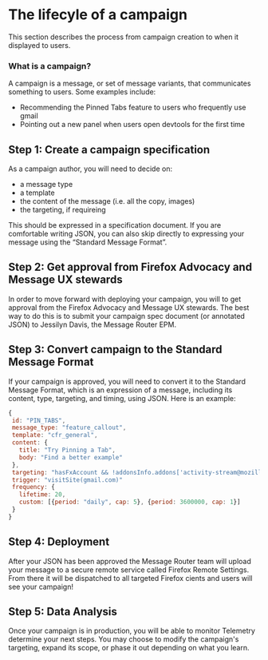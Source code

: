 # The lifecyle of a campaign

This section describes the process from campaign creation to when it displayed to users.

### What is a campaign?

A campaign is a message, or set of message variants, that communicates something to users. Some examples include:

* Recommending the Pinned Tabs feature to users who frequently use gmail
* Pointing out a new panel when users open devtools for the first time

## Step 1: Create a campaign specification

As a campaign author, you will need to decide on:

* a message type
* a template
* the content of the message (i.e. all the copy, images)
* the targeting, if requireing

This should be expressed in a specification document. If you are comfortable writing JSON, you can also skip directly to expressing your message using the “Standard Message Format”.

## Step 2: Get approval from Firefox Advocacy and Message UX stewards

In order to move forward with deploying your campaign, you will to get approval from the Firefox Advocacy and Message UX stewards. The best way to do this is to submit your campaign spec document (or annotated JSON) to Jessilyn Davis, the Message Router EPM.

## Step 3: Convert campaign to the Standard Message Format

If your campaign is approved, you will need to convert it to the Standard Message Format, which is an expression of a message, including its content, type, targeting, and timing, using JSON. Here is an example:

```js
{
 id: "PIN_TABS",
 message_type: "feature_callout",
 template: "cfr_general",
 content: {
   title: "Try Pinning a Tab",
   body: "Find a better example"
 },
 targeting: "hasFxAccount && !addonsInfo.addons['activity-stream@mozilla.org']",
 trigger: "visitSite(gmail.com)"
 frequency: {
   lifetime: 20,
   custom: [{period: "daily", cap: 5}, {period: 3600000, cap: 1}]
 }
}
```

## Step 4: Deployment

After your JSON has been approved the Message Router team will upload your message to a secure remote service called Firefox Remote Settings. From there it will be dispatched to all targeted Firefox cients and users will see your campaign!

## Step 5: Data Analysis

Once your campaign is in production, you will be able to monitor Telemetry determine your next steps. You may choose to modify the campaign's targeting, expand its scope, or phase it out depending on what you learn.
